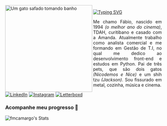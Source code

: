 <img align="left" alt="Um gato safado tomando banho" height="280" src="https://cdni.iconscout.com/illustration/premium/thumb/cat-sitting-at-desk-illustration-download-in-svg-png-gif-file-formats--on-laptop-developer-licking-paw-miscellaneous-pack-people-illustrations-4395247.png">

[![Typing SVG](https://readme-typing-svg.demolab.com?font=Fira+Code&weight=600&duration=2000&pause=1000&color=1A9908&center=true&vCenter=true&random=true&width=480&height=60&lines=%E6%82%A8%E5%A5%BD+(n%C3%ADn+h%C7%8Eo);hello;ol%C3%A1;hola;%EC%95%88%EB%85%95%ED%95%98%EC%84%B8%EC%9A%94+(anyeonghaseyo);bonjour;salve;%E0%A4%A8%E0%A4%AE%E0%A4%B8%E0%A5%8D%E0%A4%A4%E0%A5%87+(namaste);%CE%A7%CE%B1%CE%AF%CF%81%CE%B5%CF%84%CE%B5+(herete);%E3%81%93%E3%82%93%E3%81%AB%E3%81%A1%E3%81%AF+(konnichiwa);%D0%97%D0%B4%D1%80%D0%B0%D0%B2%D1%81%D1%82%D0%B2%D1%83%D0%B9%D1%82%D0%B5+(zdravstvuyte);%D9%85%D8%B1%D8%AD%D8%A8%D8%A7%D9%8B+(marhabaan);goeie+dag;kamusta;guten+tag;%E0%B8%AA%E0%B8%A7%E0%B8%B1%E0%B8%AA%E0%B8%94%E0%B8%B5+(sawatdee);o%2F)](https://git.io/typing-svg)

<p align="justify">Me chamo Fábio, nascido em 1994 <i>(o melhor ano do cinema)</i>, TDAH, curitibano e casado com a Amanda. Atualmente trabalho como analista comercial e me formando em Gestão de T.I, no qual me dedico ao desenvolvimento front-end e estudos em Python. Pai de três pets, que são dois gatos <i>(Nicodemos e Nice)</i> e um shih tzu <i>(Jackson)</i>. Sou fissurado em metal, cozinha, música e cinema.</p>

[![LinkedIn](https://img.shields.io/badge/LinkedIn-0A66C2.svg?style=for-the-badge&logo=LinkedIn&logoColor=white)](https://www.linkedin.com/in/fabiomcamargo/)
[![Instagram](https://img.shields.io/badge/Instagram-E4405F.svg?style=for-the-badge&logo=Instagram&logoColor=white)](https://www.instagram.com/moises_zera/)
[![Letterboxd](https://img.shields.io/badge/Letterboxd-202830.svg?style=for-the-badge&logo=Letterboxd&logoColor=white)](https://letterboxd.com/fmoises/)

### Acompanhe meu progresso 🌱
![fmcamargo's Stats](https://github-readme-stats.vercel.app/api?username=fmcamargo&theme=dark&show_icons=true&hide_border=true&count_private=true)
